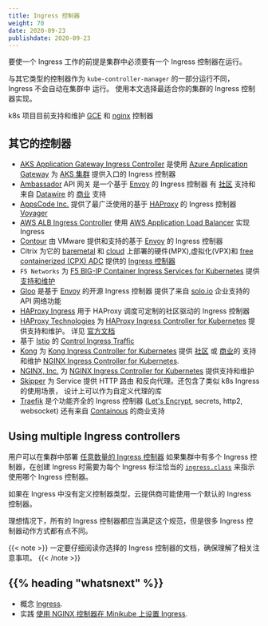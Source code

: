 ```yaml
---
title: Ingress 控制器
weight: 70
date: 2020-09-23
publishdate: 2020-09-23
---
```

<!--
---
title: Ingress Controllers
reviewers:
content_type: concept
weight: 40
--- -->

<!-- overview -->
<!--
In order for the Ingress resource to work, the cluster must have an ingress controller running.

Unlike other types of controllers which run as part of the `kube-controller-manager` binary, Ingress controllers
are not started automatically with a cluster. Use this page to choose the ingress controller implementation
that best fits your cluster.

Kubernetes as a project currently supports and maintains [GCE](https://git.k8s.io/ingress-gce/README.md) and
  [nginx](https://git.k8s.io/ingress-nginx/README.md) controllers.
 -->

要使一个 Ingress 工作的前提是集群中必须要有一个 Ingress 控制器在运行。

与其它类型的控制器作为 `kube-controller-manager` 的一部分运行不同， Ingress 不会自动在集群中
运行。 使用本文选择最适合你的集群的 Ingress 控制器实现。

k8s 项目目前支持和维护
[GCE](https://git.k8s.io/ingress-gce/README.md)
和
[nginx](https://git.k8s.io/ingress-nginx/README.md)
控制器


<!-- body -->
<!--
## Additional controllers

* [AKS Application Gateway Ingress Controller](https://github.com/Azure/application-gateway-kubernetes-ingress) is an ingress controller that enables ingress to [AKS clusters](https://docs.microsoft.com/azure/aks/kubernetes-walkthrough-portal) using the [Azure Application Gateway](https://docs.microsoft.com/azure/application-gateway/overview).
* [Ambassador](https://www.getambassador.io/) API Gateway is an [Envoy](https://www.envoyproxy.io) based ingress
  controller with [community](https://www.getambassador.io/docs) or
  [commercial](https://www.getambassador.io/pro/) support from [Datawire](https://www.datawire.io/).
* [AppsCode Inc.](https://appscode.com) offers support and maintenance for the most widely used [HAProxy](https://www.haproxy.org/) based ingress controller [Voyager](https://appscode.com/products/voyager).
* [AWS ALB Ingress Controller](https://github.com/kubernetes-sigs/aws-alb-ingress-controller) enables ingress using the [AWS Application Load Balancer](https://aws.amazon.com/elasticloadbalancing/).
* [Contour](https://projectcontour.io/) is an [Envoy](https://www.envoyproxy.io/) based ingress controller
  provided and supported by VMware.
* Citrix provides an [Ingress Controller](https://github.com/citrix/citrix-k8s-ingress-controller) for its hardware (MPX), virtualized (VPX) and [free containerized (CPX) ADC](https://www.citrix.com/products/citrix-adc/cpx-express.html) for [baremetal](https://github.com/citrix/citrix-k8s-ingress-controller/tree/master/deployment/baremetal) and [cloud](https://github.com/citrix/citrix-k8s-ingress-controller/tree/master/deployment) deployments.
* F5 Networks provides [support and maintenance](https://support.f5.com/csp/article/K86859508)
  for the [F5 BIG-IP Container Ingress Services for Kubernetes](https://clouddocs.f5.com/containers/latest/userguide/kubernetes/).
* [Gloo](https://gloo.solo.io) is an open-source ingress controller based on [Envoy](https://www.envoyproxy.io) which offers API Gateway functionality with enterprise support from [solo.io](https://www.solo.io).  
* [HAProxy Ingress](https://haproxy-ingress.github.io) is a highly customizable community-driven ingress controller for HAProxy.
* [HAProxy Technologies](https://www.haproxy.com/) offers support and maintenance for the [HAProxy Ingress Controller for Kubernetes](https://github.com/haproxytech/kubernetes-ingress). See the [official documentation](https://www.haproxy.com/documentation/hapee/1-9r1/traffic-management/kubernetes-ingress-controller/).
* [Istio](https://istio.io/) based ingress controller
  [Control Ingress Traffic](https://istio.io/docs/tasks/traffic-management/ingress/).
* [Kong](https://konghq.com/) offers [community](https://discuss.konghq.com/c/kubernetes) or
  [commercial](https://konghq.com/kong-enterprise/) support and maintenance for the
  [Kong Ingress Controller for Kubernetes](https://github.com/Kong/kubernetes-ingress-controller).
* [NGINX, Inc.](https://www.nginx.com/) offers support and maintenance for the
  [NGINX Ingress Controller for Kubernetes](https://www.nginx.com/products/nginx/kubernetes-ingress-controller).
* [Skipper](https://opensource.zalando.com/skipper/kubernetes/ingress-controller/) HTTP router and reverse proxy for service composition, including use cases like Kubernetes Ingress, designed as a library to build your custom proxy
* [Traefik](https://github.com/containous/traefik) is a fully featured ingress controller
  ([Let's Encrypt](https://letsencrypt.org), secrets, http2, websocket), and it also comes with commercial
  support by [Containous](https://containo.us/services).
 -->

## 其它的控制器

- [AKS Application Gateway Ingress Controller](https://github.com/Azure/application-gateway-kubernetes-ingress)
  是使用
  [Azure Application Gateway](https://docs.microsoft.com/azure/application-gateway/overview)
  为
  [AKS 集群](https://docs.microsoft.com/azure/aks/kubernetes-walkthrough-portal)
  提供入口的 Ingress 控制器
- [Ambassador](https://www.getambassador.io/) API 网关
  是一个基于
  [Envoy](https://www.envoyproxy.io)
  的 Ingress 控制器
  有 [社区](https://www.getambassador.io/docs) 支持和
  来自
  [Datawire](https://www.datawire.io/)
  的
  [商业](https://www.getambassador.io/pro/) 支持
- [AppsCode Inc.](https://appscode.com) 提供了最广泛使用的基于
  [HAProxy](https://www.haproxy.org/)
  的 Ingress 控制器
  [Voyager](https://appscode.com/products/voyager)
- [AWS ALB Ingress Controller](https://github.com/kubernetes-sigs/aws-alb-ingress-controller)
  使用
  [AWS Application Load Balancer](https://aws.amazon.com/elasticloadbalancing/)
  实现 Ingress
- [Contour](https://projectcontour.io/)
  由 VMware 提供和支持的基于 [Envoy](https://www.envoyproxy.io/) 的 Ingress 控制器
- Citrix 为它的
  [baremetal](https://github.com/citrix/citrix-k8s-ingress-controller/tree/master/deployment/baremetal)
  和
  [cloud](https://github.com/citrix/citrix-k8s-ingress-controller/tree/master/deployment)
  上部署的硬件(MPX),虚拟化(VPX)和
  [free containerized (CPX) ADC](https://www.citrix.com/products/citrix-adc/cpx-express.html)
  提供的 [Ingress 控制器](https://github.com/citrix/citrix-k8s-ingress-controller)
- `F5 Networks` 为
  [F5 BIG-IP Container Ingress Services for Kubernetes](https://clouddocs.f5.com/containers/latest/userguide/kubernetes/)
  提供 [支持和维护](https://support.f5.com/csp/article/K86859508)
- [Gloo](https://gloo.solo.io) 是基于
  [Envoy](https://www.envoyproxy.io) 的开源 Ingress 控制器
  提供了来自 [solo.io](https://www.solo.io) 企业支持的 API 网络功能
- [HAProxy Ingress](https://haproxy-ingress.github.io) 用于 HAProxy 调度可定制的社区驱动的 Ingress 控制器
- [HAProxy Technologies](https://www.haproxy.com/) 为
  [HAProxy Ingress Controller for Kubernetes](https://github.com/haproxytech/kubernetes-ingress)
  提供支持和维护。 详见
  [官方文档](https://www.haproxy.com/documentation/hapee/1-9r1/traffic-management/kubernetes-ingress-controller/)
- 基于 [Istio](https://istio.io/) 的
  [Control Ingress Traffic](https://istio.io/docs/tasks/traffic-management/ingress/)
- [Kong](https://konghq.com/) 为
  [Kong Ingress Controller for Kubernetes](https://github.com/Kong/kubernetes-ingress-controller)
  提供
  [社区](https://discuss.konghq.com/c/kubernetes)
  或
  [商业](https://konghq.com/kong-enterprise/)的
  支持和维护
  [NGINX Ingress Controller for Kubernetes](https://www.nginx.com/products/nginx/kubernetes-ingress-controller).
- [NGINX, Inc.](https://www.nginx.com/) 为
  [NGINX Ingress Controller for Kubernetes](https://www.nginx.com/products/nginx/kubernetes-ingress-controller)
  提供支持和维护
- [Skipper](https://opensource.zalando.com/skipper/kubernetes/ingress-controller/)
  为 Service 提供 HTTP 路由 和反向代理。还包含了类似 k8s Ingress 的使用场景，
  设计上可以作为自定义代理的库
- [Traefik](https://github.com/containous/traefik) 是个功能齐全的 Ingress 控制器
  ([Let's Encrypt](https://letsencrypt.org), secrets, http2, websocket)
  还有来自 [Containous](https://containo.us/services) 的商业支持
<!--
## Using multiple Ingress controllers

You may deploy [any number of ingress controllers](https://git.k8s.io/ingress-nginx/docs/user-guide/multiple-ingress.md#multiple-ingress-controllers)
within a cluster. When you create an ingress, you should annotate each ingress with the appropriate
[`ingress.class`](https://git.k8s.io/ingress-gce/docs/faq/README.md#how-do-i-run-multiple-ingress-controllers-in-the-same-cluster)
to indicate which ingress controller should be used if more than one exists within your cluster.

If you do not define a class, your cloud provider may use a default ingress controller.

Ideally, all ingress controllers should fulfill this specification, but the various ingress
controllers operate slightly differently.

{{< note >}}
Make sure you review your ingress controller's documentation to understand the caveats of choosing it.
{{< /note >}}
 -->

## Using multiple Ingress controllers

用户可以在集群中部署
[任意数量的 Ingress 控制器](https://git.k8s.io/ingress-nginx/docs/user-guide/multiple-ingress.md#multiple-ingress-controllers)
如果集群中有多个 Ingress 控制器，在创建 Ingress 时需要为每个 Ingress 标注恰当的
[`ingress.class`](https://git.k8s.io/ingress-gce/docs/faq/README.md#how-do-i-run-multiple-ingress-controllers-in-the-same-cluster)
来指示使用哪个 Ingress 控制器。

如果在 Ingress 中没有定义控制器类型，云提供商可能使用一个默认的 Ingress 控制器。

理想情况下，所有的 Ingress 控制器都应当满足这个规范，但是很多 Ingress 控制器动作方式都有点不同。

{{< note >}}
一定要仔细阅读你选择的 Ingress 控制器的文档，确保理解了相关注意事项。
{{< /note >}}



## {{% heading "whatsnext" %}}


* 概念 [Ingress](/k8sDocs/docs/concepts/services-networking/ingress/).
* 实践 [使用 NGINX 控制器在 Minikube 上设置 Ingress](/k8sDocs/tasks/access-application-cluster/ingress-minikube).
